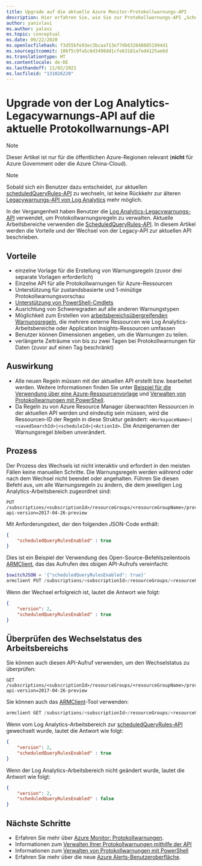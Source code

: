 ```yaml
---
title: Upgrade auf die aktuelle Azure Monitor-Protokollwarnungs-API
description: Hier erfahren Sie, wie Sie zur Protokollwarnungs-API „ScheduledQueryRules“ wechseln.
author: yanivlavi
ms.author: yalavi
ms.topic: conceptual
ms.date: 09/22/2020
ms.openlocfilehash: f3d55bfe93ec3bcaa713e77db6326488851994d1
ms.sourcegitcommit: 106f5c9fa5c6d3498dd1cfe63181a7ed4125ae6d
ms.translationtype: HT
ms.contentlocale: de-DE
ms.lasthandoff: 11/02/2021
ms.locfileid: "131026220"
---
```

# <a name="upgrade-to-the-current-log-alerts-api-from-legacy-log-analytics-alert-api"></a>Upgrade von der Log Analytics-Legacywarnungs-API auf die aktuelle Protokollwarnungs-API

> [!NOTE]
> Dieser Artikel ist nur für die öffentlichen Azure-Regionen relevant (**nicht** für Azure Government oder die Azure China-Cloud).

> [!NOTE]
> Sobald sich ein Benutzer dazu entscheidet, zur aktuellen [scheduledQueryRules-API](/rest/api/monitor/scheduledqueryrules) zu wechseln, ist keine Rückkehr zur älteren [Legacywarnungs-API von Log Analytics](./api-alerts.md) mehr möglich.

In der Vergangenheit haben Benutzer die [Log Analytics-Legacywarnungs-API](./api-alerts.md) verwendet, um Protokollwarnungsregeln zu verwalten. Aktuelle Arbeitsbereiche verwenden die [ScheduledQueryRules-API](/rest/api/monitor/scheduledqueryrules). In diesem Artikel werden die Vorteile und der Wechsel von der Legacy-API zur aktuellen API beschrieben.

## <a name="benefits"></a>Vorteile

- einzelne Vorlage für die Erstellung von Warnungsregeln (zuvor drei separate Vorlagen erforderlich)
- Einzelne API für alle Protokollwarnungen für Azure-Ressourcen
- Unterstützung für zustandsbasierte und 1-minütige Protokollwarnungsvorschau
- [Unterstützung von PowerShell-Cmdlets](./alerts-log.md#managing-log-alerts-using-powershell)
- Ausrichtung von Schweregraden auf alle anderen Warnungstypen
- Möglichkeit zum Erstellen von [arbeitsbereichsübergreifenden Warnungsregeln](../logs/cross-workspace-query.md), die mehrere externe Ressourcen wie Log Analytics-Arbeitsbereiche oder Application Insights-Ressourcen umfassen
- Benutzer können Dimensionen angeben, um die Warnungen zu teilen.
- verlängerte Zeiträume von bis zu zwei Tagen bei Protokollwarnungen für Daten (zuvor auf einen Tag beschränkt)

## <a name="impact"></a>Auswirkung

- Alle neuen Regeln müssen mit der aktuellen API erstellt bzw. bearbeitet werden. Weitere Informationen finden Sie unter [Beispiel für die Verwendung über eine Azure-Ressourcenvorlage](alerts-log-create-templates.md) und [Verwalten von Protokollwarnungen mit PowerShell](./alerts-log.md#managing-log-alerts-using-powershell).
- Da Regeln zu von Azure Resource Manager überwachten Ressourcen in der aktuellen API werden und eindeutig sein müssen, wird die Ressourcen-ID der Regeln in diese Struktur geändert: `<WorkspaceName>|<savedSearchId>|<scheduleId>|<ActionId>`. Die Anzeigenamen der Warnungsregel bleiben unverändert.

## <a name="process"></a>Prozess

Der Prozess des Wechsels ist nicht interaktiv und erfordert in den meisten Fällen keine manuellen Schritte. Die Warnungsregeln werden während oder nach dem Wechsel nicht beendet oder angehalten.
Führen Sie diesen Befehl aus, um alle Warnungsregeln zu ändern, die dem jeweiligen Log Analytics-Arbeitsbereich zugeordnet sind:

```
PUT /subscriptions/<subscriptionId>/resourceGroups/<resourceGroupName>/providers/Microsoft.OperationalInsights/workspaces/<workspaceName>/alertsversion?api-version=2017-04-26-preview
```

Mit Anforderungstext, der den folgenden JSON-Code enthält:

```json
{
    "scheduledQueryRulesEnabled" : true
}
```

Dies ist ein Beispiel der Verwendung des Open-Source-Befehlszeilentools [ARMClient](https://github.com/projectkudu/ARMClient), das das Aufrufen des obigen API-Aufrufs vereinfacht:

```powershell
$switchJSON = '{"scheduledQueryRulesEnabled": true}'
armclient PUT /subscriptions/<subscriptionId>/resourceGroups/<resourceGroupName>/providers/Microsoft.OperationalInsights/workspaces/<workspaceName>/alertsversion?api-version=2017-04-26-preview $switchJSON
```

Wenn der Wechsel erfolgreich ist, lautet die Antwort wie folgt:

```json
{
    "version": 2,
    "scheduledQueryRulesEnabled" : true
}
```

## <a name="check-switching-status-of-workspace"></a>Überprüfen des Wechselstatus des Arbeitsbereichs

Sie können auch diesen API-Aufruf verwenden, um den Wechselstatus zu überprüfen:

```
GET /subscriptions/<subscriptionId>/resourceGroups/<resourceGroupName>/providers/Microsoft.OperationalInsights/workspaces/<workspaceName>/alertsversion?api-version=2017-04-26-preview
```

Sie können auch das [ARMClient](https://github.com/projectkudu/ARMClient)-Tool verwenden:

```powershell
armclient GET /subscriptions/<subscriptionId>/resourceGroups/<resourceGroupName>/providers/Microsoft.OperationalInsights/workspaces/<workspaceName>/alertsversion?api-version=2017-04-26-preview
```

Wenn vom Log Analytics-Arbeitsbereich zur [scheduledQueryRules-API](/rest/api/monitor/scheduledqueryrules) gewechselt wurde, lautet die Antwort wie folgt:

```json
{
    "version": 2,
    "scheduledQueryRulesEnabled" : true
}
```
Wenn der Log Analytics-Arbeitsbereich nicht geändert wurde, lautet die Antwort wie folgt:

```json
{
    "version": 2,
    "scheduledQueryRulesEnabled" : false
}
```

## <a name="next-steps"></a>Nächste Schritte

- Erfahren Sie mehr über [Azure Monitor: Protokollwarnungen](./alerts-unified-log.md).
- Informationen zum [Verwalten Ihrer Protokollwarnungen mithilfe der API](alerts-log-create-templates.md)
- Informationen zum [Verwalten von Protokollwarnungen mit PowerShell](./alerts-log.md#managing-log-alerts-using-powershell)
- Erfahren Sie mehr über die neue [Azure Alerts-Benutzeroberfläche](./alerts-overview.md).
